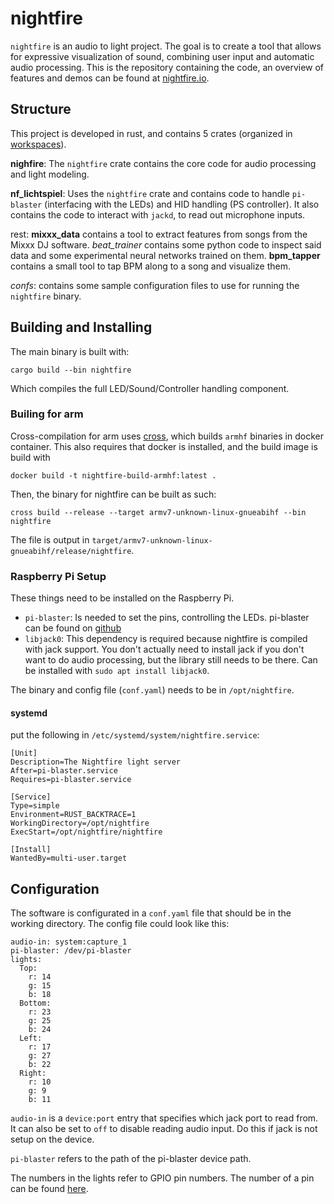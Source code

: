 # nightfire

`nightfire` is an audio to light project. The goal is to create a tool
that allows for expressive visualization of sound, combining user
input and automatic audio processing. This is the repository
containing the code, an overview of features and demos can be found at
[nightfire.io](https://nightfire.io).

## Structure

This project is developed in rust, and contains 5 crates (organized in
[workspaces](https://doc.rust-lang.org/book/ch14-03-cargo-workspaces.html)).

**nighfire**: The `nightfire` crate contains the core code for audio
processing and light modeling.

**nf_lichtspiel**: Uses the `nightfire` crate and contains code to
handle `pi-blaster` (interfacing with the LEDs) and HID handling (PS
controller).  It also contains the code to interact with `jackd`, to
read out microphone inputs.

rest: **mixxx_data** contains a tool to extract features from songs from
the Mixxx DJ software. *beat_trainer* contains some python code to
inspect said data and some experimental neural networks trained on
them. **bpm_tapper** contains a small tool to tap BPM along to a song
and visualize them.

*confs*: contains some sample configuration files to use for running
the `nightfire` binary.

## Building and Installing


The main binary is built with:

    cargo build --bin nightfire
    
Which compiles the full LED/Sound/Controller handling component.
  
### Builing for arm

Cross-compilation for arm uses [cross](https://github.com/rust-embedded/cross),
which builds `armhf` binaries in docker container.  This also requires that 
docker is installed, and the build image is build with 

    docker build -t nightfire-build-armhf:latest .

Then, the binary for nightfire can be built as such:

    cross build --release --target armv7-unknown-linux-gnueabihf --bin nightfire

The file is output in `target/armv7-unknown-linux-gnueabihf/release/nightfire`.
    
### Raspberry Pi Setup

These things need to be installed on the Raspberry Pi.

- `pi-blaster`: Is needed to set the pins, controlling the LEDs.
  pi-blaster can be found on
  [github](https://github.com/sarfata/pi-blaster)
- `libjack0`: This dependency is required because nightfire is compiled
  with jack support.  You don't actually need to install jack if you
  don't want to do audio processing, but the library still needs to be
  there.  Can be installed with `sudo apt install libjack0`.

The binary and config file (`conf.yaml`) needs to be in `/opt/nightfire`.

#### systemd

put the following in `/etc/systemd/system/nightfire.service`:

    [Unit]
    Description=The Nightfire light server
    After=pi-blaster.service
    Requires=pi-blaster.service
    
    [Service]
    Type=simple
    Environment=RUST_BACKTRACE=1
    WorkingDirectory=/opt/nightfire
    ExecStart=/opt/nightfire/nightfire
    
    [Install]
    WantedBy=multi-user.target


## Configuration

The software is configurated in a `conf.yaml` file that should be in
the working directory.  The config file could look like this:

    audio-in: system:capture_1
    pi-blaster: /dev/pi-blaster
    lights:
      Top:
        r: 14
        g: 15
        b: 18
      Bottom:
        r: 23
        g: 25
        b: 24
      Left:
        r: 17
        g: 27
        b: 22
      Right:
        r: 10
        g: 9
        b: 11

`audio-in` is a `device:port` entry that specifies which jack port to
read from.  It can also be set to `off` to disable reading audio input.
Do this if jack is not setup on the device.

`pi-blaster` refers to the path of the pi-blaster device path.

The numbers in the lights refer to GPIO pin numbers.  The number of a
pin can be found [here](https://pinout.xyz/).
